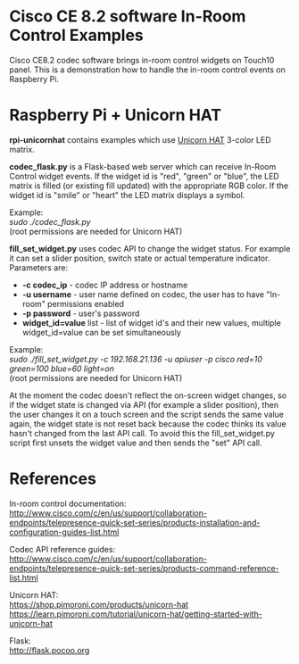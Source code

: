 # Cisco CE 8.2 software In-Room Control Examples
Cisco CE8.2 codec software brings in-room control widgets on Touch10 panel. This is a demonstration how to handle the in-room control events on Raspberry Pi.

# Raspberry Pi + Unicorn HAT
**rpi-unicornhat** contains examples which use [Unicorn HAT](https://shop.pimoroni.com/products/unicorn-hat) 3-color LED matrix. 

**codec_flask.py** is a Flask-based web server which can receive In-Room Control widget events. If the widget id is "red", "green" or "blue", the LED matrix is filled (or existing fill updated) with the appropriate RGB color. If the widget id is "smile" or "heart" the LED matrix displays a symbol.

Example:  
_sudo ./codec\_flask.py_  
(root permissions are needed for Unicorn HAT)

**fill_set_widget.py** uses codec API to change the widget status. For example it can set a slider position, switch state or actual temperature indicator. Parameters are:
- **-c codec_ip** - codec IP address or hostname
- **-u username** - user name defined on codec, the user has to have "In-room" permissions enabled
- **-p password** - user's password
- **widget_id=value** list - list of widget id's and their new values, multiple widget_id=value can be set simultaneously  

Example:  
_sudo ./fill\_set\_widget.py -c 192.168.21.136 -u apiuser -p cisco red=10 green=100 blue=60 light=on_  
(root permissions are needed for Unicorn HAT)

At the moment the codec doesn't reflect the on-screen widget changes, so if the widget state is changed via API (for example a slider position), then the user changes it on a touch screen and the script sends the same value again, the widget state is not reset back because the codec thinks its value hasn't changed from the last API call. To avoid this the fill\_set\_widget.py script first unsets the widget value and then sends the "set" API call.

# References
In-room control documentation:  
http://www.cisco.com/c/en/us/support/collaboration-endpoints/telepresence-quick-set-series/products-installation-and-configuration-guides-list.html

Codec API reference guides:  
http://www.cisco.com/c/en/us/support/collaboration-endpoints/telepresence-quick-set-series/products-command-reference-list.html

Unicorn HAT:  
https://shop.pimoroni.com/products/unicorn-hat  
https://learn.pimoroni.com/tutorial/unicorn-hat/getting-started-with-unicorn-hat

Flask:  
http://flask.pocoo.org